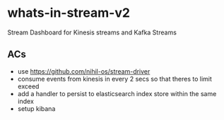 # whats-in-stream-v2

Stream Dashboard for Kinesis streams and Kafka Streams

ACs
----

- use https://github.com/nihil-os/stream-driver
- consume events from kinesis in every 2 secs so that theres to limit exceed
- add a handler to persist to elasticsearch index store within the same index
- setup kibana

